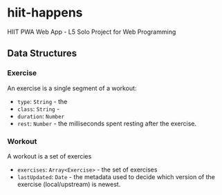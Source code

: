 # hiit-happens
HIIT PWA Web App - L5 Solo Project for Web Programming

## Data Structures

### Exercise
An exercise is a single segment of a workout:
- `type`: `String` - the 
- `class`: `String` - 
- `duration`: `Number`
- `rest`: `Number` - the milliseconds spent resting after the exercise.

### Workout
A workout is a set of exercies
- `exercises`: `Array<Exercise>` - the set of exercises
- `lastUpdated`: `Date` - the metadata used to decide which version of the exercise (local/upstream) is newest.
